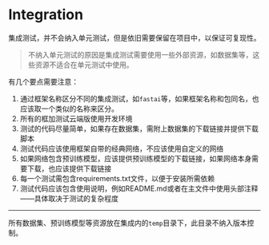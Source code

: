 # Integration

集成测试，并不会纳入单元测试，但是依旧需要保留在项目中，以保证可复现性。

> 不纳入单元测试的原因是集成测试需要使用一些外部资源，如数据集等，这些资源不适合在单元测试中使用。

有几个要点需要注意：

1. 通过框架名称区分不同的集成测试，如`fastai`等，如果框架名称和包同名，也应该取一个类似的名称来区分。
2. 所有的框加测试云端版使用开发环境
3. 测试的代码尽量简单，如果存在数据集，需附上数据集的下载链接并提供下载脚本
4. 测试代码应该使用框架自带的经典网络，不应该使用自定义的网络
5. 如果网络包含预训练模型，应该提供预训练模型的下载链接，如果网络本身需要下载，也应该提供下载链接
6. 每一个测试需包含requirements.txt文件，以便于安装所需依赖
7. 测试代码应该包含使用说明，例如README.md或者在主文件中使用头部注释——具体取决于测试的复杂程度

---

所有数据集、预训练模型等资源放在集成内的`temp`目录下，此目录不纳入版本控制。
